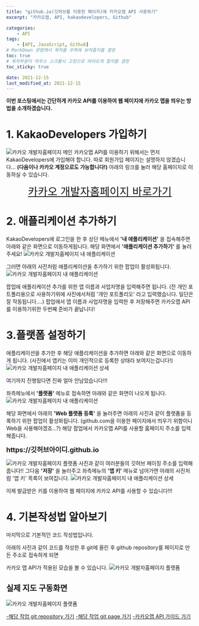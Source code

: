 ```yaml
---
title: "github.io(깃허브를 이용한 페이지)에 카카오맵 API 사용하기"
excerpt: "카카오맵, API, kakaodevelopers, Github"

categories:
    - API
tags:
    - [API, JavaScript, Github]
# MarkDown 문법에서 목차를 우측에 보여줄지를 결정
toc: true
# 목차부분이 마우스 스크롤시 고정으로 따라오게 할지를 결정
toc_sticky: true

date: 2021-12-15
last_modified_at: 2021-12-15
---
```

<style>
    .link_b {display:flex; justify-content:center;}
    .link_b a {font-size:1.8rem;}
</style>
**이번 포스팅에서는 간단하게 카카오 API를 이용하여 웹 페이지에 카카오 맵을 띄우는 방법을 소개하겠습니다.**

# 1. KakaoDevelopers 가입하기
![카카오 개발자홈페이지 메인](https://cdn.jsdelivr.net/gh/kkt9102/blog_img/20211215_posts/img(0).png)
카카오맵 API를 이용하기 위해서는 먼저 KakaoDevelopers에  가입해야 합니다. 따로 회원가입 페이지는 설명하지 않겠습니다... **(다음이나 카카오 계정으로도 가능합니다!)** 아래의 링크를 눌러 해당 홈페이지로 이동하실 수 있습니다.
<div class="link_b">
    <a href="https://developers.kakao.com/" target="_blank">카카오 개발자홈페이지 바로가기</a>
</div>

# 2. 애플리케이션 추가하기
KakaoDevelopers에 로그인을 한 후 상단 메뉴에서 **'내 애플리케이션'** 을 접속해주면 아래와 같은 화면으로 이동하게됩니다. 해당 화면에서 **'애플리케이션 추가하기'** 를 눌러주세요!
![카카오 개발자홈페이지 내 애플리케이션](https://cdn.jsdelivr.net/gh/kkt9102/blog_img/20211215_posts/img(1).png)


그러면 아래의 사진처럼 애플리케이션을 추가하기 위한 팝업이 활성화됩니다.
![카카오 개발자홈페이지 내 애플리케이션](https://cdn.jsdelivr.net/gh/kkt9102/blog_img/20211215_posts/img(2).png)


팝업에 애플리케이션 추가를 위한 앱 이름과 사업자명을 입력해주면 됩니다. (전 개인 포트폴리용으로 사용하기위에 사진에서처럼 '개인 포트폴리오' 라고 입력했습니다. 일단은 잘 작동됩니다....) 팝업에서 앱 이름과 사업자명을 입력한 후 저장해주면 카카오맵 API를 이용하기위한 두번째 준비가 끝납니다!

# 3.플랫폼 설정하기
애플리케이션을 추가한 후 해당 애플리케이션을 추가하면 아래와 같은 화면으로 이동하게 됩니다. (사진에서 앱키는 이미 개인적으로 등록한 상태라 보여지는겁니다!)
![카카오 개발자홈페이지 내 애플리케이션 상세](https://cdn.jsdelivr.net/gh/kkt9102/blog_img/20211215_posts/img(3).png)

여기까지 진행됬다면 진짜 얼마 안남았습니다!!!

좌측메뉴에서 **'플랫폼'** 메뉴로 접속하면 아래와 같은 화면이 나오게 됩니다.
![카카오 개발자홈페이지 내 애플리케이션](https://cdn.jsdelivr.net/gh/kkt9102/blog_img/20211215_posts/img(4).png)


해당 화면에서 아래의 **'Web 플랫폼 등록'** 을 눌러주면 아래의 사진과 같이 플랫폼을 등록하기 위한 팝업이 활성화됩니다. (github.com을 이용한 페이지에서 띄우기 위함이니 Web을 사용해야겠죠...?) 해당 팝업에서 카카오맵 API를 사용할 홈페이지 주소를 입력해줍니다.
<div style="font-size:18px; font-weight:bold; color:">https://깃허브아이디.github.io</div>


![카카오 개발자홈페이지 플랫폼](https://cdn.jsdelivr.net/gh/kkt9102/blog_img/20211215_posts/img(5).png)
사진과 같이 여러분들의 깃허브 페이징 주소를 입력해줍니다!! 
그다음 **'저장'** 을 눌러주고 좌측메뉴의  **'앱 키'** 메뉴로 넘어가면 아래의 사진처럼 '앱 키' 목록이 보여집니다.
![카카오 개발자홈페이지 내 애플리케이션 상세](https://cdn.jsdelivr.net/gh/kkt9102/blog_img/20211215_posts/img(3).png)

이제 발급받은 키를 이용하여 웹 페이지에 카카오 API를 사용할 수 있습니다!!!

# 4. 기본작성법 알아보기
마지막으로 기본적인 코드 작성법입니다.

아래의 사진과 같이 코드를 작성한 후 git에 올린 후 github repository를 페이지로 만든 주소로 접속하게 되면 

카카오 맵 API가 적용된 모습을 볼 수 있습니다.
![카카오 개발자홈페이지 플랫폼](https://cdn.jsdelivr.net/gh/kkt9102/blog_img/20211215_posts/img(6).png)

## 실제 지도 구동화면
![카카오 개발자홈페이지 플랫폼](https://cdn.jsdelivr.net/gh/kkt9102/blog_img/20211215_posts/img(7).png)

[-해당 작업 git repository 가기](https://github.com/kkt9102/kakaoMap_API_Test)
[-해당 작업 git page 가기](https://kkt9102.github.io/kakaoMap_API_Test/)
[-카카오맵 API 가이드 가기](https://apis.map.kakao.com/web/)